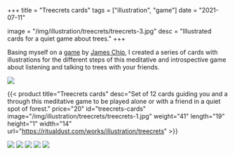 +++
title = "Treecrets cards"
tags = ["illustration", "game"]
date = "2021-07-11"

image = "/img/illustration/treecrets/treecrets-3.jpg"
desc = "Illustrated cards for a quiet game about trees."
+++

Basing myself on a [game](https://jameschip.io/games/treecrets.html) by [James Chip](https://jameschip.io/index.html), I created a series of cards with illustrations for the different steps of this meditative and introspective game about listening and talking to trees with your friends.

![](/img/illustration/treecrets-1.jpg)

{{< product title="Treecrets cards" desc="Set of 12 cards guiding you and a through this meditative game to be played alone or with a friend in a quiet spot of forest." price="20" id="treecrets-cards" image="/img/illustration/treecrets/treecrets-1.jpg" weight="41" length="19" height="1" width="14" url="https://ritualdust.com/works/illustration/treecrets" >}}

![](/img/illustration/treecrets/treecrets-6.jpg)
![](/img/illustration/treecrets/treecrets-2.jpg)
![](/img/illustration/treecrets/treecrets-3.jpg)
![](/img/illustration/treecrets/treecrets-4.jpg)
![](/img/illustration/treecrets/treecrets-5.jpg)
